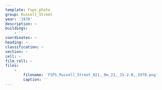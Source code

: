```yaml
---
template: fsps_photo
group: Russell_Street
year: '1978'
description: ~
buildings:
    - ''
coordinates: ~
heading: ~
classification: ~
section: ~
cell: ~
film_roll: ~
files:
    -
        filename: 'FSPS_Russell_Street_021,_No_21,_15-2-B,_1978.png'
        caption: ''
---
```

